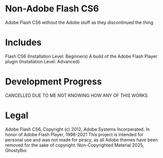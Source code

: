 # Non-Adobe Flash CS6
Adobe Flash CS6 without the Adobe stuff as they discontinued the thing
# Includes
Flash CS6 (Installation Level: Beginners)
A build of the Adobe Flash Player plugin (Installation Level: Advanced)
# Development Progress
CANCELLED DUE TO ME NOT KNOWING HOW ANY OF THIS WORKS
# Legal
Adobe Flash CS6, Copyright (c) 2012, Adobe Systems Incorperated.
In honor of Adobe Flash Player, 1996-2021
This project is intended for personal use and was not made for piracy, as all Adobe themes have been removed for the sake of copyright.
Non-Copyrighted Material 2025, GhostyBoi
